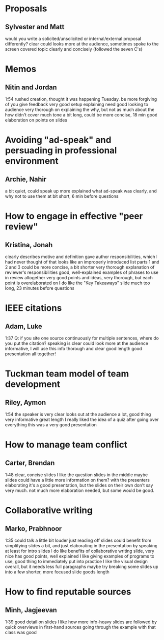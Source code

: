
# Proposals
## Sylvester and Matt

would you write a solicited/unsolicited or internal/external proposal differently?
clear
could looks more at the audience, sometimes spoke to the screen
covered topic clearly and concisely (followed the seven C's)

# Memos
## Nitin and Jordan
1:54
rushed creation, thought it was happening Tuesday. be more forgiving of you give feedback
very good setup explaining need
good looking to audience 
very thorough on explaining the why, but not as much about the how
didn't cover much tone
a bit long, could be more concise, 18 min
good elaboration on points on slides



# Avoiding "ad-speak" and persuading in professional environment
## Archie, Nahir

a bit  quiet, could speak up more
explained what ad-speak was clearly, and why not to use them
at bit short, 6 min before questions

# How to engage in effective "peer review"
## Kristina, Jonah

clearly describes motive and definition
gave author responsibilities, which I had never thought of
that looks like an improperly introduced list
parts 1 and 2 and 3 could be more concise, a bit shorter
very thorough explanation of reviewer's responsibilities
good, well-explained examples of phrases to use in review
altogether very good points and ideas, very thorough, but each point is overelaborated on
I do like the "Key Takeaways" slide
much too long, 23 minutes before questions





# IEEE citations
## Adam, Luke
1:37
Q: if you site one source continuously for multiple sentences, where do you put the citation?
speaking is clear
could look more at the audience
informative, I will use this info
thorough and clear
good length
good presentation all together!

# Tuckman team model of team development
## Riley, Aymon

1:54
the speaker is very clear
looks out at the audience a lot, good thing
very informative
great length
I really liked the idea of a quiz after going over everything
this was a very good presentation




# How to manage team conflict
## Carter, Brendan
1:48
clear, concise slides
I like the question slides in the middle
maybe slides could have a little more information on them? with the presenters elaborating it's a good presentation, but the slides on their own don't say very much. not much more elaboration needed, but some would be good.

# Collaborative writing
## Marko, Prabhnoor
1:35
could talk a little bit louder
just reading off slides
could benefit from simplifying slides a bit, and just elaborating in the presentation by speaking
at least for intro slides
I do like benefits of collaborative writing slide, very nice
has good points, well explained
I like giving examples of programs to use, good thing to immediately put into practice
I like the visual design overall, but it needs less full paragraphs
maybe try breaking some slides up into a few shorter, more focused slide
goods length

# How to find reputable sources
## Minh, Jagjeevan
1:39
good detail on slides
I like how more info-heavy slides are followed by quick overviews in first-hand sources
going through the example with that class was good

